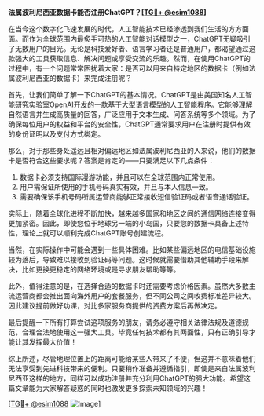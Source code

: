 **法属波利尼西亚数据卡能否注册ChatGPT？[[TG💪+ @esim1088](https://t.me/s/esim1088)]**

在当今这个数字化飞速发展的时代，人工智能技术已经渗透到我们生活的方方面面。而作为全球范围内最炙手可热的人工智能对话模型之一，ChatGPT无疑吸引了无数用户的目光。无论是科技爱好者、语言学习者还是普通用户，都渴望通过这款强大的工具获取信息、解决问题或享受交流的乐趣。然而，在使用ChatGPT的过程中，有一个问题常常困扰着大家：是否可以用来自特定地区的数据卡（例如法属波利尼西亚的数据卡）来完成注册呢？

首先，让我们简单了解一下ChatGPT的基本情况。ChatGPT是由美国知名人工智能研究实验室OpenAI开发的一款基于大型语言模型的人工智能程序。它能够理解自然语言并生成高质量的回答，广泛应用于文本生成、问答系统等多个领域。为了确保每位用户的权益和平台的安全性，ChatGPT通常要求用户在注册时提供有效的身份证明以及支付方式绑定。

那么，对于那些身处遥远且相对偏远地区如法属波利尼西亚的人来说，他们的数据卡是否符合这些要求呢？答案是肯定的——只要满足以下几点条件：

1. 数据卡必须支持国际漫游功能，并且可以在全球范围内正常使用。
2. 用户需保证所使用的手机号码真实有效，并且与本人信息一致。
3. 需要确保该手机号码所属运营商能够正常接收短信验证码或者语音通话验证。

实际上，随着全球化进程不断加快，越来越多国家和地区之间的通信网络连接变得更加紧密。因此，即使您位于地球另一端的小岛国，只要您的数据卡具备上述特性，理论上就可以顺利完成ChatGPT账号创建流程。

当然，在实际操作中可能会遇到一些具体困难。比如某些偏远地区的电信基础设施较为落后，导致难以接收到验证码等问题。这时候就需要借助其他辅助手段来解决，比如更换更稳定的网络环境或是寻求朋友帮助等等。

此外，值得注意的是，在选择合适的数据卡时还需要考虑价格因素。虽然大多数主流运营商都会推出面向海外用户的套餐服务，但不同公司之间收费标准差异较大。因此建议提前做好功课，对比多家服务商提供的资费方案后再做决定。

最后提醒一下所有打算尝试这项服务的朋友，请务必遵守相关法律法规及道德规范，合理合法地使用这一强大工具。毕竟任何技术都有其两面性，只有正确引导才能让其发挥最大价值！

综上所述，尽管地理位置上的距离可能给某些人带来了不便，但这并不意味着他们无法享受到先进科技带来的便利。只要稍作准备并遵循指引，即使是来自法属波利尼西亚这样的地方，同样可以成功注册并充分利用ChatGPT的强大功能。希望这篇文章能为大家解答疑惑的同时也激发更多探索未知领域的兴趣！

[[TG💪+ @esim1088](https://t.me/s/esim1088) ![Image](https://i.postimg.cc/4NQfJmqS/Snipaste-2025-05-13-00-14-12.png)]